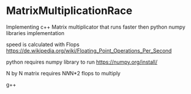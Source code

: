 # MatrixMultiplicationRace
Implementing c++ Matrix multiplicator that runs faster then python numpy libraries implementation

speed is calculated with Flops
https://de.wikipedia.org/wiki/Floating_Point_Operations_Per_Second

python requires numpy library to run
https://numpy.org/install/

N by N matrix requires N*N*N*2 flops to multiply


g++ 
